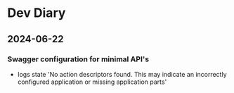 # Dev Diary

## 2024-06-22

### Swagger configuration for minimal API's

- logs state 'No action descriptors found. This may indicate an incorrectly configured application or missing application parts'